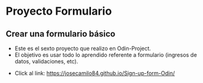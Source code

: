 # Proyecto Formulario
## Crear una formulario básico

- Este es el sexto proyecto que realizo en Odin-Project.
- El objetivo es usar todo lo aprendido referente a formulario (ingresos de datos, validaciones, etc).

* Click al link:  https://josecamilo84.github.io/Sign-up-form-Odin/